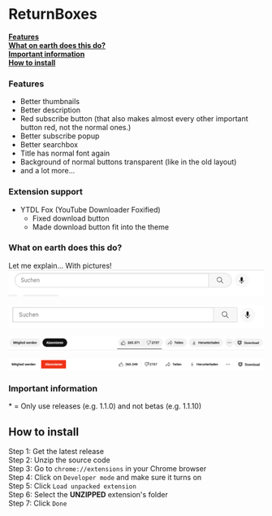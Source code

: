 # ReturnBoxes
**[Features](#Features)**\
**[What on earth does this do?](#what-on-earth-does-this-do)**\
**[Important information](#important-information)**\
**[How to install](#How-to-install)**

### Features
 - Better thumbnails
 - Better description
 - Red subscribe button (that also makes almost every other important button red, not the normal ones.)
 - Better subscribe popup
 - Better searchbox
 - Title has normal font again
 - Background of normal buttons transparent (like in the old layout)
 - and a lot more...

### Extension support
 * YTDL Fox (YouTube Downloader Foxified)
   - Fixed download button
   - Made download button fit into the theme

### What on earth does this do?
Let me explain... With pictures!\
![with-1.png](with-1.png)

![with-2.png](with-2.png)

![with-4.png](with-4.png)

![with-3.png](with-3.png)

### Important information
\* = Only use releases (e.g. 1.1.0) and not betas (e.g. 1.1.10)

## How to install
Step 1: Get the latest release\
Step 2: Unzip the source code\
Step 3: Go to `chrome://extensions` in your Chrome browser\
Step 4: Click on `Developer mode` and make sure it turns on\
Step 5: Click `Load unpacked extension`\
Step 6: Select the **UNZIPPED** extension's folder\
Step 7: Click `Done`
